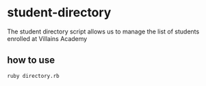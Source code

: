 # student-directory

The student directory script allows us to manage the list of students enrolled at Villains Academy

## how to use

```shell
ruby directory.rb
```
